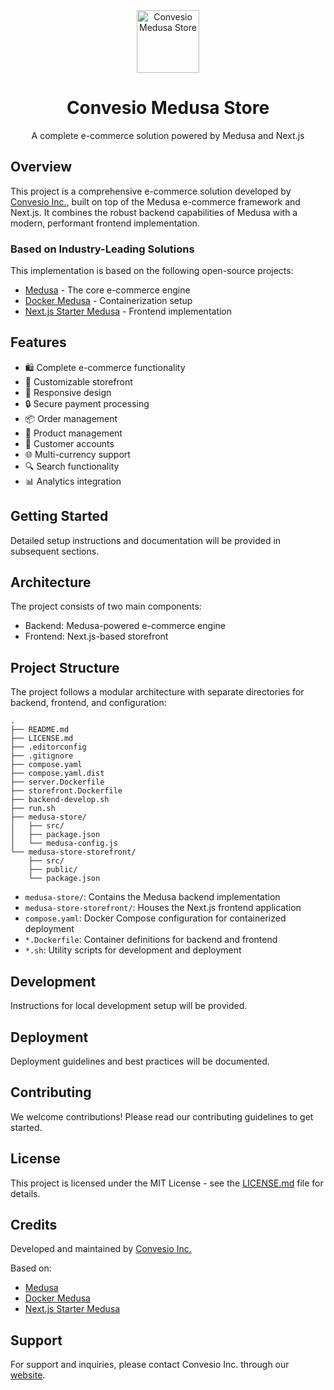 <div align="center">
    <img src="https://convesio.com/favicon.ico" alt="Convesio Medusa Store" width="100" height="100">
    <h1>Convesio Medusa Store</h1>
    <p>A complete e-commerce solution powered by Medusa and Next.js</p>
</div>

## Overview

This project is a comprehensive e-commerce solution developed by [Convesio Inc.](https://convesio.com), built on top of the Medusa e-commerce framework and Next.js. It combines the robust backend capabilities of Medusa with a modern, performant frontend implementation.

### Based on Industry-Leading Solutions

This implementation is based on the following open-source projects:
- [Medusa](https://github.com/medusajs/medusa) - The core e-commerce engine
- [Docker Medusa](https://github.com/medusajs/docker-medusa) - Containerization setup
- [Next.js Starter Medusa](https://github.com/medusajs/nextjs-starter-medusa) - Frontend implementation

## Features

- 🛍️ Complete e-commerce functionality
- 🎨 Customizable storefront
- 📱 Responsive design
- 🔒 Secure payment processing
- 📦 Order management
- 🎯 Product management
- 👥 Customer accounts
- 🌐 Multi-currency support
- 🔍 Search functionality
- 📊 Analytics integration

## Getting Started

Detailed setup instructions and documentation will be provided in subsequent sections.

## Architecture

The project consists of two main components:
- Backend: Medusa-powered e-commerce engine
- Frontend: Next.js-based storefront

## Project Structure

The project follows a modular architecture with separate directories for backend, frontend, and configuration:

```
.
├── README.md
├── LICENSE.md
├── .editorconfig
├── .gitignore
├── compose.yaml
├── compose.yaml.dist
├── server.Dockerfile
├── storefront.Dockerfile
├── backend-develop.sh
├── run.sh
├── medusa-store/
│   ├── src/
│   ├── package.json
│   └── medusa-config.js
└── medusa-store-storefront/
    ├── src/
    ├── public/
    └── package.json
```

- `medusa-store/`: Contains the Medusa backend implementation
- `medusa-store-storefront/`: Houses the Next.js frontend application
- `compose.yaml`: Docker Compose configuration for containerized deployment
- `*.Dockerfile`: Container definitions for backend and frontend
- `*.sh`: Utility scripts for development and deployment

## Development

Instructions for local development setup will be provided.

## Deployment

Deployment guidelines and best practices will be documented.

## Contributing

We welcome contributions! Please read our contributing guidelines to get started.

## License

This project is licensed under the MIT License - see the [LICENSE.md](LICENSE.md) file for details.

## Credits

Developed and maintained by [Convesio Inc.](https://convesio.com)

Based on:
- [Medusa](https://github.com/medusajs/medusa)
- [Docker Medusa](https://github.com/medusajs/docker-medusa)
- [Next.js Starter Medusa](https://github.com/medusajs/nextjs-starter-medusa)

## Support

For support and inquiries, please contact Convesio Inc. through our [website](https://convesio.com).
